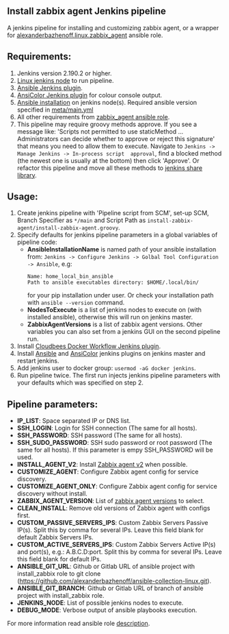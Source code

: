 Install zabbix agent Jenkins pipeline
-------------------------------------

A jenkins pipeline for installing and customizing zabbix agent, or a wrapper for
[alexanderbazhenoff.linux.zabbix_agent](https://github.com/alexanderbazhenoff/ansible-collection-linux/tree/main/roles/zabbix_agent)
ansible role.

## Requirements:
1. Jenkins version 2.190.2 or higher.
2. [Linux jenkins node](https://www.jenkins.io/doc/book/installing/linux/) to run pipeline.
3. [Ansible Jenkins plugin](https://plugins.jenkins.io/ansible/).
4. [AnsiColor Jenkins plugin](https://plugins.jenkins.io/ansicolor/) for colour console output.
5. [Ansible installation](https://docs.ansible.com/ansible/latest/installation_guide/intro_installation.html) on 
   jenkins node(s). Required ansible version specified in
   [meta/main.yml](https://github.com/alexanderbazhenoff/ansible-collection-linux/blob/main/roles/zabbix_agent/meta/main.yml) 
6. All other requirements from
[zabbix_agent ansible role](https://github.com/alexanderbazhenoff/ansible-collection-linux/tree/main/roles/zabbix_agent#requirements).
7. This pipeline may require groovy methods approve. If you see a message like:
   'Scripts not permitted to use staticMethod ... Administrators can decide whether to approve or reject this signature'
   that means you need to allow them to execute. Navigate to `Jenkins -> Manage Jenkins -> In-process script 
   approval`, find a blocked method (the newest one is usually at the bottom) then click 'Approve'. Or refactor this
   pipeline and move all these methods to 
   [jenkins share library](https://www.jenkins.io/doc/book/pipeline/shared-libraries/).

## Usage:
1. Create jenkins pipeline with 'Pipeline script from SCM', set-up SCM, Branch Specifier as `*/main` and Script Path as
   `install-zabbix-agent/install-zabbix-agent.groovy`.
2. Specify defaults for jenkins pipeline parameters in a global variables of pipeline code:
   - **AnsibleInstallationName** is named path of your ansible installation from:
     `Jenkins -> Configure Jenkins -> Golbal Tool Configuration -> Ansible`, e.g:
     ```
     Name: home_local_bin_ansible
     Path to ansible executables directory: $HOME/.local/bin/
     ```
     for your pip installation under user. Or check your installation path with `ansible --version` command.
   - **NodesToExecute** is a list of jenkins nodes to execute on (with installed ansible), otherwise this will run 
     on jenkins master.
   - **ZabbixAgentVersions** is a list of zabbix agent versions.
   Other variables you can also set from a jenkins GUI on the second pipeline run.  
3. Install
   [Cloudbees Docker Workflow Jenkins plugin](https://docs.cloudbees.com/docs/admin-resources/latest/plugins/docker-workflow).
4. Install [Ansible](https://plugins.jenkins.io/ansible/) and [AnsiColor](https://plugins.jenkins.io/ansicolor/) 
   jenkins plugins on jenkins master and restart jenkins.
5. Add jenkins user to docker group: `usermod -aG docker jenkins`.
6. Run pipeline twice. The first run injects jenkins pipeline parameters with your defaults which was specified on
   step 2.

## Pipeline parameters:
- **IP_LIST**: Space separated IP or DNS list.
- **SSH_LOGIN**: Login for SSH connection (The same for all hosts).
- **SSH_PASSWORD**: SSH password (The same for all hosts).
- **SSH_SUDO_PASSWORD**: SSH sudo password or root password (The same for all hosts). If this parameter is empy 
  SSH_PASSWORD will be used.
- **INSTALL_AGENT_V2**: Install
  [Zabbix agent v2](https://www.zabbix.com/documentation/current/en/manual/concepts/agent2) when possible.
- **CUSTOMIZE_AGENT**: Configure Zabbix agent config for service discovery.
- **CUSTOMIZE_AGENT_ONLY**: Configure Zabbix agent config for service discovery without install.
- **ZABBIX_AGENT_VERSION**: List of [zabbix agent versions](https://www.zabbix.com/download_agents) to select.
- **CLEAN_INSTALL**: Remove old versions of Zabbix agent with configs first.
- **CUSTOM_PASSIVE_SERVERS_IPS**: Custom Zabbix Servers Passive IP(s). Split this by comma for several IPs. Leave this 
  field blank for default Zabbix Servers IPs.
- **CUSTOM_ACTIVE_SERVERS_IPS**: Custom Zabbix Servers Active IP(s) and port(s), e.g.: A.B.C.D:port. Split this by comma 
  for several IPs. Leave this field blank for default IPs.
- **ANSIBLE_GIT_URL**: Github or Gitlab URL of ansible project with install_zabbix role to git clone
  (https://github.com/alexanderbazhenoff/ansible-collection-linux.git).
- **ANSIBLE_GIT_BRANCH**: Github or Gitlab URL of branch of ansible project with install_zabbix role.
- **JENKINS_NODE**: List of possible jenkins nodes to execute.
- **DEBUG_MODE**: Verbose output of ansible playbooks execution.

For more information read ansible role
[description](https://github.com/alexanderbazhenoff/ansible-collection-linux/tree/main/roles/zabbix_agent).
